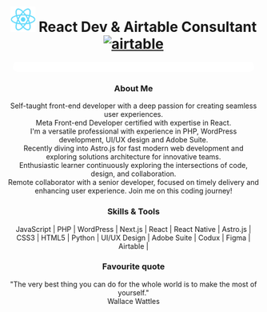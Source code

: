 <h1 align="center">  
  <img src="https://raw.githubusercontent.com/devicons/devicon/master/icons/react/react-original.svg" alt="react" width="50" height="50"/>
  React Dev & Airtable Consultant   
  <a href="https://airtable.com/invite/r/Aoj4KzQP" target="blank" >
    <img src="https://www.vectorlogo.zone/logos/airtable/airtable-icon.svg" alt="airtable" width="50" height="50" />
  </a> 
</h1>

<p align="center"> 
  <div align="center" style="background-color: white; padding: 10px; border-radius: 10px; margin: 10px;">
    
  </div>
</p>

<h3 align="center">About Me</h3>
<p align="center">
  Self-taught front-end developer with a deep passion for creating seamless user experiences. <br>Meta Front-end Developer certified with expertise in React. <br> I'm a versatile professional with experience in PHP, WordPress development, UI/UX design and Adobe Suite. <br> Recently diving into Astro.js for fast modern web development and exploring solutions architecture for innovative teams. <br> Enthusiastic learner continuously exploring the intersections of code, design, and collaboration. <br> Remote collaborator with a senior developer, focused on timely delivery and enhancing user experience. Join me on this coding journey!
</p>

<h3 align="center">Skills & Tools</h3>
<p align="center"> 
 JavaScript | PHP | WordPress | Next.js | React | React Native | Astro.js | CSS3 | HTML5 | Python | UI/UX Design | Adobe Suite | Codux | Figma | Airtable |
</p>

<h3 align="center">Favourite quote</h3>
<p align="center"> 
  "The very best thing you can do for the whole world is to make the most of yourself." <br />Wallace Wattles
</p>
